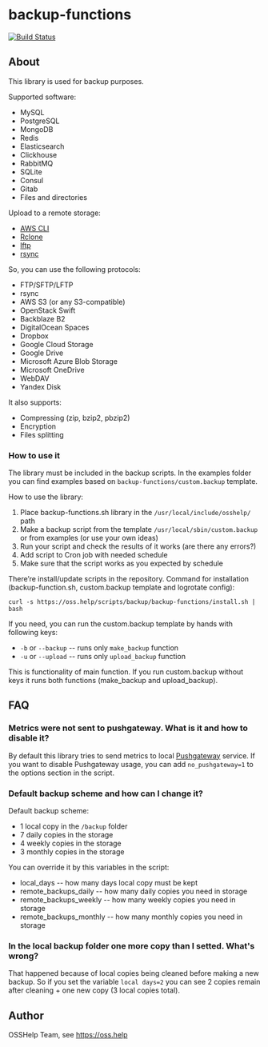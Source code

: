 # backup-functions

[![Build Status](https://drone.osshelp.ru/api/badges/ansible/backup-functions/status.svg)](https://drone.osshelp.ru/ansible/backup-functions)

## About

This library is used for backup purposes.

Supported software:

* MySQL
* PostgreSQL
* MongoDB
* Redis
* Elasticsearch
* Clickhouse
* RabbitMQ
* SQLite
* Consul
* Gitab
* Files and directories

Upload to a remote storage:

* [AWS CLI](https://docs.aws.amazon.com/cli/latest/userguide/cli-chap-install.html)
* [Rclone](https://rclone.org/docs/)
* [lftp](https://lftp.yar.ru/lftp-man.html)
* [rsync](https://linux.die.net/man/1/rsync)

So, you can use the following protocols:

* FTP/SFTP/LFTP
* rsync
* AWS S3 (or any S3-compatible)
* OpenStack Swift
* Backblaze B2
* DigitalOcean Spaces
* Dropbox
* Google Cloud Storage
* Google Drive
* Microsoft Azure Blob Storage
* Microsoft OneDrive
* WebDAV
* Yandex Disk

It also supports:

* Compressing (zip, bzip2, pbzip2)
* Encryption
* Files splitting

### How to use it

The library must be included in the backup scripts. In the examples folder you can find examples based on `backup-functions/custom.backup` template.

How to use the library:

1. Place backup-functions.sh library in the `/usr/local/include/osshelp/` path
1. Make a backup script from the template `/usr/local/sbin/custom.backup` or from examples (or use your own ideas)
1. Run your script and check the results of it works (are there any errors?)
1. Add script to Cron job with needed schedule
1. Make sure that the script works as you expected by schedule

There’re install/update scripts in the repository. Command for installation (backup-function.sh, custom.backup template and logrotate config):

```shell
curl -s https://oss.help/scripts/backup/backup-functions/install.sh | bash
```

If you need, you can run the custom.backup template by hands with following keys:

* `-b` or `--backup` -- runs only `make_backup` function
* `-u` or `--upload` -- runs only `upload_backup` function

This is functionality of main function. If you run custom.backup without keys it runs both functions (make_backup and upload_backup).

## FAQ

### Metrics were not sent to pushgateway. What is it and how to disable it?

By default this library tries to send metrics to local [Pushgateway](https://github.com/prometheus/pushgateway) service. If you want to disable Pushgateway usage, you can add `no_pushgateway=1` to the options section in the script.

### Default backup scheme and how can I change it?

Default backup scheme:

* 1 local copy in the `/backup` folder
* 7 daily copies in the storage
* 4 weekly copies in the storage
* 3 monthly copies in the storage

You can override it by this variables in the script:

* local_days -- how many days local copy must be kept
* remote_backups_daily -- how many daily copies you need in storage
* remote_backups_weekly -- how many weekly copies you need in storage
* remote_backups_monthly -- how many monthly copies you need in storage

### In the local backup folder one more copy than I setted. What's wrong?

That happened because of local copies being cleaned before making a new backup. So if you set the variable `local days=2` you can see 2 copies remain after cleaning + one new copy (3 local copies total).

## Author

OSSHelp Team, see <https://oss.help>
